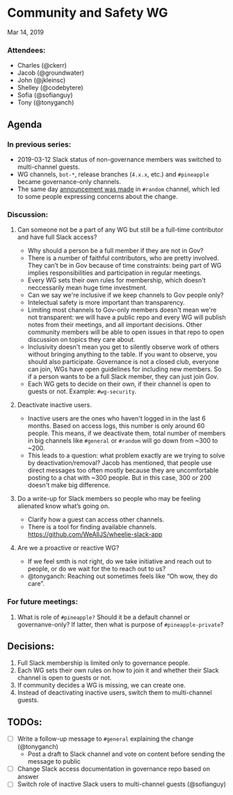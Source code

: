 # Community and Safety WG

Mar 14, 2019

### Attendees:
* Charles (@ckerr)
* Jacob (@groundwater)
* John (@jkleinsc)
* Shelley (@codebytere)
* Sofia (@sofianguy)
* Tony (@tonyganch)

## Agenda

### In previous series:

* 2019-03-12 Slack status of non-governance members was switched to
  multi-channel guests.
* WG channels, `bot-*`, release branches (`4.x.x`, etc.) and `#pineapple` became
  governance-only channels.
* The same day [announcement was made][1] in `#random` channel, which led to some
  people expressing concerns about the change.

### Discussion:

1. Can someone not be a part of any WG but still be a full-time contributor and
have full Slack access?
    * Why should a person be a full member if they are not in Gov?
    * There is a number of faithful contributors, who are pretty involved.
      They can’t be in Gov because of time constraints: being part of WG implies
      responsibilities and participation in regular meetings.
    * Every WG sets their own rules for membership, which doesn't neccessarily
      mean huge time investment.
    * Can we say we're inclusive if we keep channels to Gov people only?
    * Intelectual safety is more important than transparency.
    * Limiting most channels to Gov-only members doesn't mean we're not
      transparent: we will have a public repo and every WG will publish notes from
      their meetings, and all important decisions. Other community members will be
      able to open issues in that repo to open discussion on topics they care
      about.
    * Inclusivity doesn't mean you get to silently observe work of others without
      bringing anything to the table. If you want to observe, you should also
      participate. Governance is not a closed club, everyone can join, WGs have
      open guidelines for including new members. So if a person wants to be a full
      Slack member, they can just join Gov.
    * Each WG gets to decide on their own, if their channel is open to guests or
      not. Example: `#wg-security`.

2. Deactivate inactive users.
    * Inactive users are the ones who haven't logged in in the last
      6 months. Based on access logs, this number is only around 60 people. This
      means, if we deactivate them, total number of members in big channels like
      `#general` or `#random` will go down from ~300 to ~200.
    * This leads to a question: what problem exactly are we trying to solve by
      deactivation/removal? Jacob has mentioned, that people use direct messages
      too often mostly because they are uncomfortable posting to a chat with
      ~300 people. But in this case, 300 or 200 doesn't make big difference.

2. Do a write-up for Slack members so people who may be feeling alienated know
   what’s going on.
    * Clarify how a guest can access other channels.
    * There is a tool for finding available channels.
      https://github.com/WeAllJS/wheelie-slack-app

3. Are we a proactive or reactive WG?
    * If we feel smth is not right, do we take initiative and reach out to
      people, or do we wait for the to reach out to us?
    * @tonyganch: Reaching out sometimes feels like “Oh wow, they do care”.

### For future meetings:

1. What is role of `#pineapple?` Should it be a default channel or
  governanve-only? If latter, then what is purpose of `#pineapple-private`?

## Decisions:

1. Full Slack membership is limited only to governance people.
2. Each WG sets their own rules on how to join it and whether their Slack
   channel is open to guests or not.
3. If community decides a WG is missing, we can create one.
4. Instead of deactivating inactive users, switch them to multi-channel guests.

## TODOs:

- [ ] Write a follow-up message to `#general` explaining the change (@tonyganch)
  - Post a draft to Slack channel and vote on content before sending the message
    to public
- [ ] Change Slack access documentation in governance repo based on answer
- [ ] Switch role of inactive Slack users to multi-channel guests (@sofianguy)

[1]: https://electronhq.slack.com/archives/C3970NXKN/p1552435942018300
